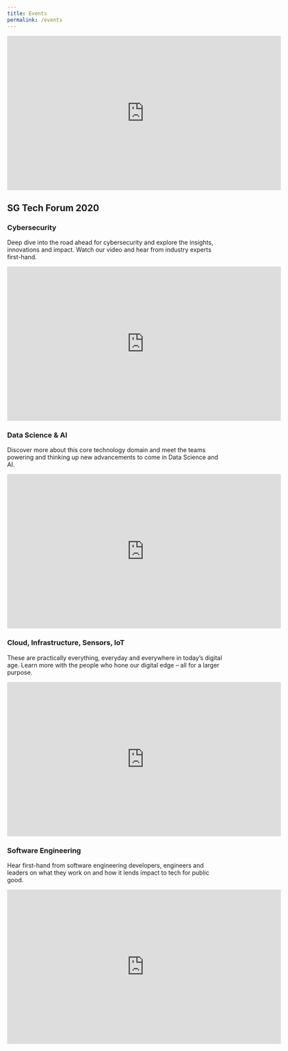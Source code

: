 ```yaml
---
title: Events
permalink: /events
---
```

<div class="events-video" ><iframe width="640" height="360" src="https://www.youtube.com/embed/FzegM1m4_GI" frameborder="0" allow="accelerometer; autoplay; clipboard-write; encrypted-media; gyroscope; picture-in-picture" allowfullscreen></iframe></div>

## **SG Tech Forum 2020**

### **Cybersecurity**

Deep dive into the road ahead for cybersecurity and explore the insights, innovations and impact. Watch our video and hear from industry experts first-hand.

<div class="events-video" ><iframe width="640" height="360" src="https://www.youtube.com/embed/uOlKsaW9t-s" frameborder="0" allow="accelerometer; autoplay; clipboard-write; encrypted-media; gyroscope; picture-in-picture" allowfullscreen></iframe></div>

### **Data Science & AI**

Discover more about this core technology domain and meet the teams powering and thinking up new advancements to come in Data Science and AI.

<div class="events-video" ><iframe width="640" height="360" src="https://www.youtube.com/embed/n3jrVlsbzM4" frameborder="0" allow="accelerometer; autoplay; clipboard-write; encrypted-media; gyroscope; picture-in-picture" allowfullscreen></iframe></div>

### **Cloud, Infrastructure, Sensors, IoT**

These are practically everything, everyday and everywhere in today’s digital age. Learn more with the people who hone our digital edge – all for a larger purpose.

<div class="events-video" ><iframe width="640" height="360" src="https://www.youtube.com/embed/6Y4ABPwWpfI" frameborder="0" allow="accelerometer; autoplay; clipboard-write; encrypted-media; gyroscope; picture-in-picture" allowfullscreen></iframe></div>

### **Software Engineering**

Hear first-hand from software engineering developers, engineers and leaders on what they work on and how it lends impact to tech for public good.

<div class="events-video" ><iframe width="640" height="360" src="https://www.youtube.com/embed/8joN9J9L3nk" frameborder="0" allow="accelerometer; autoplay; clipboard-write; encrypted-media; gyroscope; picture-in-picture" allowfullscreen></iframe></div>